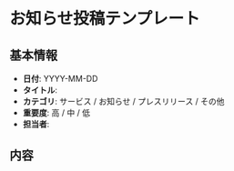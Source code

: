 # お知らせ投稿テンプレート

## 基本情報
- **日付**: YYYY-MM-DD
- **タイトル**: 
- **カテゴリ**: サービス / お知らせ / プレスリリース / その他
- **重要度**: 高 / 中 / 低
- **担当者**: 

## 内容